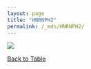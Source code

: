 ```yaml
---
layout: page
title: "HNRNPH2"
permalink: /_mds/HNRNPH2/
---
```


![](../../algns0/5HSAA050075_aln_report.png?raw=true)

[Back to Table](../../display)